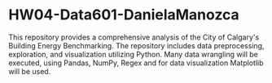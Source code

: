 # HW04-Data601-DanielaManozca
This repository provides a comprehensive analysis of the City of Calgary's Building Energy Benchmarking. The repository includes data preprocessing, exploration, and visualization utilizing Python. Many data wrangling will be executed, using Pandas, NumPy, Regex and for data visualization Matplotlib will be used.
